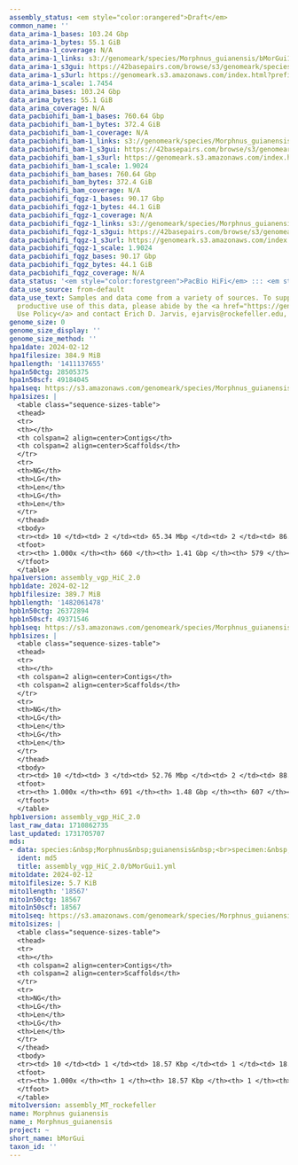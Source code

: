 ```yaml
---
assembly_status: <em style="color:orangered">Draft</em>
common_name: ''
data_arima-1_bases: 103.24 Gbp
data_arima-1_bytes: 55.1 GiB
data_arima-1_coverage: N/A
data_arima-1_links: s3://genomeark/species/Morphnus_guianensis/bMorGui1/genomic_data/arima/<br>
data_arima-1_s3gui: https://42basepairs.com/browse/s3/genomeark/species/Morphnus_guianensis/bMorGui1/genomic_data/arima/
data_arima-1_s3url: https://genomeark.s3.amazonaws.com/index.html?prefix=species/Morphnus_guianensis/bMorGui1/genomic_data/arima/
data_arima-1_scale: 1.7454
data_arima_bases: 103.24 Gbp
data_arima_bytes: 55.1 GiB
data_arima_coverage: N/A
data_pacbiohifi_bam-1_bases: 760.64 Gbp
data_pacbiohifi_bam-1_bytes: 372.4 GiB
data_pacbiohifi_bam-1_coverage: N/A
data_pacbiohifi_bam-1_links: s3://genomeark/species/Morphnus_guianensis/bMorGui1/genomic_data/pacbio_hifi/<br>
data_pacbiohifi_bam-1_s3gui: https://42basepairs.com/browse/s3/genomeark/species/Morphnus_guianensis/bMorGui1/genomic_data/pacbio_hifi/
data_pacbiohifi_bam-1_s3url: https://genomeark.s3.amazonaws.com/index.html?prefix=species/Morphnus_guianensis/bMorGui1/genomic_data/pacbio_hifi/
data_pacbiohifi_bam-1_scale: 1.9024
data_pacbiohifi_bam_bases: 760.64 Gbp
data_pacbiohifi_bam_bytes: 372.4 GiB
data_pacbiohifi_bam_coverage: N/A
data_pacbiohifi_fqgz-1_bases: 90.17 Gbp
data_pacbiohifi_fqgz-1_bytes: 44.1 GiB
data_pacbiohifi_fqgz-1_coverage: N/A
data_pacbiohifi_fqgz-1_links: s3://genomeark/species/Morphnus_guianensis/bMorGui1/genomic_data/pacbio_hifi/<br>
data_pacbiohifi_fqgz-1_s3gui: https://42basepairs.com/browse/s3/genomeark/species/Morphnus_guianensis/bMorGui1/genomic_data/pacbio_hifi/
data_pacbiohifi_fqgz-1_s3url: https://genomeark.s3.amazonaws.com/index.html?prefix=species/Morphnus_guianensis/bMorGui1/genomic_data/pacbio_hifi/
data_pacbiohifi_fqgz-1_scale: 1.9024
data_pacbiohifi_fqgz_bases: 90.17 Gbp
data_pacbiohifi_fqgz_bytes: 44.1 GiB
data_pacbiohifi_fqgz_coverage: N/A
data_status: '<em style="color:forestgreen">PacBio HiFi</em> ::: <em style="color:forestgreen">Arima</em>'
data_use_source: from-default
data_use_text: Samples and data come from a variety of sources. To support fair and
  productive use of this data, please abide by the <a href="https://genome10k.soe.ucsc.edu/data-use-policies/">Data
  Use Policy</a> and contact Erich D. Jarvis, ejarvis@rockefeller.edu, with any questions.
genome_size: 0
genome_size_display: ''
genome_size_method: ''
hpa1date: 2024-02-12
hpa1filesize: 384.9 MiB
hpa1length: '1411137655'
hpa1n50ctg: 28505375
hpa1n50scf: 49184045
hpa1seq: https://s3.amazonaws.com/genomeark/species/Morphnus_guianensis/bMorGui1/assembly_vgp_HiC_2.0/bMorGui1.HiC.hap1.20240212.fasta.gz
hpa1sizes: |
  <table class="sequence-sizes-table">
  <thead>
  <tr>
  <th></th>
  <th colspan=2 align=center>Contigs</th>
  <th colspan=2 align=center>Scaffolds</th>
  </tr>
  <tr>
  <th>NG</th>
  <th>LG</th>
  <th>Len</th>
  <th>LG</th>
  <th>Len</th>
  </tr>
  </thead>
  <tbody>
  <tr><td> 10 </td><td> 2 </td><td> 65.34 Mbp </td><td> 2 </td><td> 86.42 Mbp </td></tr><tr><td> 20 </td><td> 5 </td><td> 47.51 Mbp </td><td> 4 </td><td> 81.00 Mbp </td></tr><tr><td> 30 </td><td> 9 </td><td> 37.89 Mbp </td><td> 6 </td><td> 68.34 Mbp </td></tr><tr><td> 40 </td><td> 13 </td><td> 33.07 Mbp </td><td> 8 </td><td> 60.94 Mbp </td></tr><tr style="background-color:#cccccc;"><td> 50 </td><td> 17 </td><td style="background-color:#88ff88;"> 28.51 Mbp </td><td> 10 </td><td style="background-color:#88ff88;"> 49.18 Mbp </td></tr><tr><td> 60 </td><td> 22 </td><td> 26.55 Mbp </td><td> 14 </td><td> 44.20 Mbp </td></tr><tr><td> 70 </td><td> 28 </td><td> 21.84 Mbp </td><td> 17 </td><td> 34.40 Mbp </td></tr><tr><td> 80 </td><td> 35 </td><td> 18.15 Mbp </td><td> 22 </td><td> 30.33 Mbp </td></tr><tr><td> 90 </td><td> 49 </td><td> 4.32 Mbp </td><td> 27 </td><td> 21.17 Mbp </td></tr><tr><td> 100 </td><td> 660 </td><td> 8.87 Kbp </td><td> 579 </td><td> 8.87 Kbp </td></tr></tbody>
  <tfoot>
  <tr><th> 1.000x </th><th> 660 </th><th> 1.41 Gbp </th><th> 579 </th><th> 1.41 Gbp </th></tr>
  </tfoot>
  </table>
hpa1version: assembly_vgp_HiC_2.0
hpb1date: 2024-02-12
hpb1filesize: 389.7 MiB
hpb1length: '1482061478'
hpb1n50ctg: 26372894
hpb1n50scf: 49371546
hpb1seq: https://s3.amazonaws.com/genomeark/species/Morphnus_guianensis/bMorGui1/assembly_vgp_HiC_2.0/bMorGui1.HiC.hap2.20240212.fasta.gz
hpb1sizes: |
  <table class="sequence-sizes-table">
  <thead>
  <tr>
  <th></th>
  <th colspan=2 align=center>Contigs</th>
  <th colspan=2 align=center>Scaffolds</th>
  </tr>
  <tr>
  <th>NG</th>
  <th>LG</th>
  <th>Len</th>
  <th>LG</th>
  <th>Len</th>
  </tr>
  </thead>
  <tbody>
  <tr><td> 10 </td><td> 3 </td><td> 52.76 Mbp </td><td> 2 </td><td> 88.38 Mbp </td></tr><tr><td> 20 </td><td> 6 </td><td> 44.24 Mbp </td><td> 4 </td><td> 82.11 Mbp </td></tr><tr><td> 30 </td><td> 9 </td><td> 37.37 Mbp </td><td> 6 </td><td> 70.68 Mbp </td></tr><tr><td> 40 </td><td> 14 </td><td> 31.17 Mbp </td><td> 8 </td><td> 60.68 Mbp </td></tr><tr style="background-color:#cccccc;"><td> 50 </td><td> 19 </td><td style="background-color:#88ff88;"> 26.37 Mbp </td><td> 11 </td><td style="background-color:#88ff88;"> 49.37 Mbp </td></tr><tr><td> 60 </td><td> 25 </td><td> 22.95 Mbp </td><td> 14 </td><td> 45.43 Mbp </td></tr><tr><td> 70 </td><td> 32 </td><td> 17.96 Mbp </td><td> 17 </td><td> 34.52 Mbp </td></tr><tr><td> 80 </td><td> 43 </td><td> 9.43 Mbp </td><td> 23 </td><td> 24.28 Mbp </td></tr><tr><td> 90 </td><td> 77 </td><td> 2.20 Mbp </td><td> 43 </td><td> 2.47 Mbp </td></tr><tr><td> 100 </td><td> 691 </td><td> 15.12 Kbp </td><td> 607 </td><td> 15.12 Kbp </td></tr></tbody>
  <tfoot>
  <tr><th> 1.000x </th><th> 691 </th><th> 1.48 Gbp </th><th> 607 </th><th> 1.48 Gbp </th></tr>
  </tfoot>
  </table>
hpb1version: assembly_vgp_HiC_2.0
last_raw_data: 1710862735
last_updated: 1731705707
mds:
- data: species:&nbsp;Morphnus&nbsp;guianensis&nbsp;<br>specimen:&nbsp;bMorGui1&nbsp;<br>projects:&nbsp;&nbsp;<br>&nbsp;&nbsp;-&nbsp;vgp&nbsp;<br>&nbsp;&nbsp;-&nbsp;gbb&nbsp;<br>assembled_by_group:&nbsp;Rockefeller&nbsp;<br>data_location:&nbsp;S3&nbsp;<br>release_to:&nbsp;S3&nbsp;<br>primary:&nbsp;s3://genomeark/species/Morphnus_guianensis/bMorGui1/assembly_vgp_HiC_2.0/bMorGui1.HiC.hap1.20240212.fasta.gz&nbsp;<br>haplotigs:&nbsp;s3://genomeark/species/Morphnus_guianensis/bMorGui1/assembly_vgp_HiC_2.0/bMorGui1.HiC.hap2.20240212.fasta.gz&nbsp;<br>pretext:&nbsp;s3://genomeark/species/Morphnus_guianensis/bMorGui1/assembly_vgp_HiC_2.0/evaluation/hap1/pretext/bMorGui1_hap1_s2.pretext&nbsp;<br>pretext:&nbsp;s3://genomeark/species/Morphnus_guianensis/bMorGui1/assembly_vgp_HiC_2.0/evaluation/hap2/pretext/bMorGui1_hap2_s2.pretext&nbsp;<br>kmer_spectra_img:&nbsp;s3://genomeark/species/Morphnus_guianensis/bMorGui1/assembly_vgp_HiC_2.0/evaluation/merqury/bMorGui1_png/&nbsp;<br>pacbio_read_dir:&nbsp;s3://genomeark/species/Morphnus_guianensis/bMorGui1/genomic_data/pacbio_hifi/&nbsp;<br>pacbio_read_type:&nbsp;hifi&nbsp;<br>hic_read_dir:&nbsp;s3://genomeark/species/Morphnus_guianensis/bMorGui1/genomic_data/arima/&nbsp;<br>pipeline:&nbsp;&nbsp;<br>&nbsp;&nbsp;-&nbsp;hifiasm&nbsp;(0.19.3+galaxy0)&nbsp;<br>&nbsp;&nbsp;-&nbsp;yahs&nbsp;(1.2a.2+galaxy1)&nbsp;<br>notes:&nbsp;This&nbsp;was&nbsp;a&nbsp;Hifiasm-HiC&nbsp;assembly&nbsp;of&nbsp;bMorGui1.&nbsp;The&nbsp;hap1&nbsp;assembly&nbsp;and&nbsp;hap2&nbsp;assembly&nbsp;underwent&nbsp;separate&nbsp;HiC&nbsp;scaffolding&nbsp;with&nbsp;YaHS.&nbsp;The&nbsp;HiC&nbsp;prep&nbsp;kit&nbsp;used&nbsp;was&nbsp;Arima,&nbsp;so&nbsp;5&nbsp;bp&nbsp;were&nbsp;trimmed&nbsp;off&nbsp;the&nbsp;start&nbsp;of&nbsp;the&nbsp;Hi-C&nbsp;reads&nbsp;before&nbsp;scaffolding.&nbsp;<br>
  ident: md5
  title: assembly_vgp_HiC_2.0/bMorGui1.yml
mito1date: 2024-02-12
mito1filesize: 5.7 KiB
mito1length: '18567'
mito1n50ctg: 18567
mito1n50scf: 18567
mito1seq: https://s3.amazonaws.com/genomeark/species/Morphnus_guianensis/bMorGui1/assembly_MT_rockefeller/bMorGui1.MT.20240212.fasta.gz
mito1sizes: |
  <table class="sequence-sizes-table">
  <thead>
  <tr>
  <th></th>
  <th colspan=2 align=center>Contigs</th>
  <th colspan=2 align=center>Scaffolds</th>
  </tr>
  <tr>
  <th>NG</th>
  <th>LG</th>
  <th>Len</th>
  <th>LG</th>
  <th>Len</th>
  </tr>
  </thead>
  <tbody>
  <tr><td> 10 </td><td> 1 </td><td> 18.57 Kbp </td><td> 1 </td><td> 18.57 Kbp </td></tr><tr><td> 20 </td><td> 1 </td><td> 18.57 Kbp </td><td> 1 </td><td> 18.57 Kbp </td></tr><tr><td> 30 </td><td> 1 </td><td> 18.57 Kbp </td><td> 1 </td><td> 18.57 Kbp </td></tr><tr><td> 40 </td><td> 1 </td><td> 18.57 Kbp </td><td> 1 </td><td> 18.57 Kbp </td></tr><tr style="background-color:#cccccc;"><td> 50 </td><td> 1 </td><td style="background-color:#ff8888;"> 18.57 Kbp </td><td> 1 </td><td style="background-color:#ff8888;"> 18.57 Kbp </td></tr><tr><td> 60 </td><td> 1 </td><td> 18.57 Kbp </td><td> 1 </td><td> 18.57 Kbp </td></tr><tr><td> 70 </td><td> 1 </td><td> 18.57 Kbp </td><td> 1 </td><td> 18.57 Kbp </td></tr><tr><td> 80 </td><td> 1 </td><td> 18.57 Kbp </td><td> 1 </td><td> 18.57 Kbp </td></tr><tr><td> 90 </td><td> 1 </td><td> 18.57 Kbp </td><td> 1 </td><td> 18.57 Kbp </td></tr><tr><td> 100 </td><td> 1 </td><td> 18.57 Kbp </td><td> 1 </td><td> 18.57 Kbp </td></tr></tbody>
  <tfoot>
  <tr><th> 1.000x </th><th> 1 </th><th> 18.57 Kbp </th><th> 1 </th><th> 18.57 Kbp </th></tr>
  </tfoot>
  </table>
mito1version: assembly_MT_rockefeller
name: Morphnus guianensis
name_: Morphnus_guianensis
project: ~
short_name: bMorGui
taxon_id: ''
---
```

